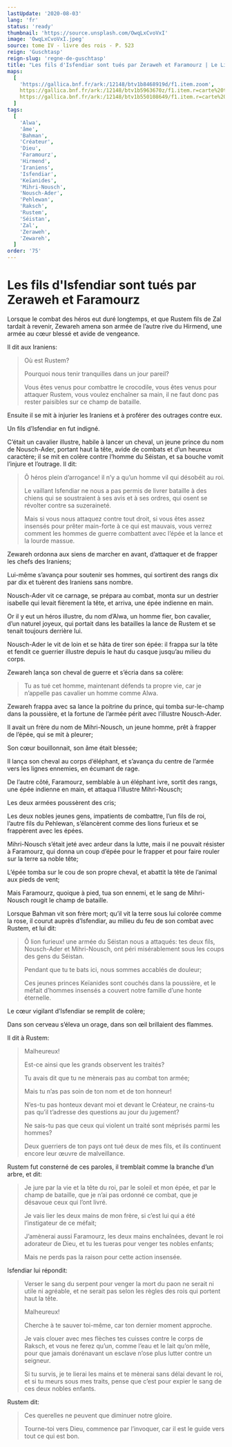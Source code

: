 ```yaml
---
lastUpdate: '2020-08-03'
lang: 'fr'
status: 'ready'
thumbnail: 'https://source.unsplash.com/OwqLxCvoVxI'
image: 'OwqLxCvoVxI.jpeg'
source: tome IV - livre des rois - P. 523
reign: 'Guschtasp'
reign-slug: 'regne-de-guschtasp'
title: "Les fils d'Isfendiar sont tués par Zeraweh et Faramourz | Le Livre des Rois | Shâhnâmeh"
maps:
  [
    'https://gallica.bnf.fr/ark:/12148/btv1b8468919d/f1.item.zoom',
    https://gallica.bnf.fr/ark:/12148/btv1b5963670z/f1.item.r=carte%20touran.zoom,
    https://gallica.bnf.fr/ark:/12148/btv1b550108649/f1.item.r=carte%20touran.zoom,
  ]
tags:
  [
    'Alwa',
    'âme',
    'Bahman',
    'Créateur',
    'Dieu',
    'Faramourz',
    'Hirmend',
    'Iraniens',
    'Isfendiar',
    'Keïanides',
    'Mihri-Nousch',
    'Nousch-Ader',
    'Pehlewan',
    'Raksch',
    'Rustem',
    'Séistan',
    'Zal',
    'Zeraweh',
    'Zewareh',
  ]
order: '75'
---
```


<!-- LTeX: language=fr -->

# Les fils d'Isfendiar sont tués par Zeraweh et Faramourz

Lorsque le combat des héros eut duré longtemps, et que Rustem fils de Zal tardait à revenir, Zewareh amena son armée de l’autre rive du Hirmend, une armée au cœur blessé et avide de vengeance.

Il dit aux Iraniens:

> Où est Rustem?
>
> Pourquoi nous tenir tranquilles dans un jour pareil?
>
> Vous êtes venus pour combattre le crocodile, vous êtes venus pour attaquer Rustem, vous voulez enchaîner sa main, il ne faut donc pas rester paisibles sur ce champ de bataille.

Ensuite il se mit à injurier les Iraniens et à proférer des outrages contre eux.

Un fils d’Isfendiar en fut indigné.

C’était un cavalier illustre, habile à lancer un cheval, un jeune prince du nom de Nousch-Ader, portant haut la tête, avide de combats et d’un heureux caractère; il se mit en colère contre l’homme du Séistan, et sa bouche vomit l’injure et l’outrage. Il dit:

> Ô héros plein d’arrogance! il n’y a qu’un homme vil qui désobéit au roi.
>
> Le vaillant Isfendiar ne nous a pas permis de livrer bataille à des chiens qui se soustraient à ses avis et à ses ordres, qui osent se révolter contre sa suzeraineté.
>
> Mais si vous nous attaquez contre tout droit, si vous êtes assez insensés pour prêter main-forte à ce qui est mauvais, vous verrez comment les hommes de guerre combattent avec l’épée et la lance et la lourde massue.

Zewareh ordonna aux siens de marcher en avant, d’attaquer et de frapper
les chefs des Iraniens;

Lui-même s’avança pour soutenir ses hommes, qui sortirent des rangs dix par dix et tuèrent des Iraniens sans nombre.

Nousch-Ader vit ce carnage, se prépara au combat, monta sur un destrier isabelle qui levait fièrement la tête, et arriva, une épée indienne en main.

Or il y eut un héros illustre, du nom d’Alwa, un homme fier, bon cavalier, d’un naturel joyeux, qui portait dans les batailles la lance de Rustem et se tenait toujours derrière lui.

Nousch-Ader le vit de loin et se hâta de tirer son épée: il frappa sur la tête et fendit ce guerrier illustre depuis le haut du casque jusqu’au milieu du corps.

Zewareh lança son cheval de guerre et s’écria dans sa colère:

> Tu as tué cet homme, maintenant défends ta propre vie, car je n’appelle pas cavalier un homme comme Alwa.

Zewareh frappa avec sa lance la poitrine du prince, qui tomba sur-le-champ dans la poussière, et la fortune de l’armée périt avec l’illustre Nousch-Ader.

Il avait un frère du nom de Mihri-Nousch, un jeune homme, prêt à frapper de l’épée, qui se mit à pleurer;

Son cœur bouillonnait, son âme était blessée;

Il lança son cheval au corps d’éléphant, et s’avança du centre de l’armée vers les lignes ennemies, en écumant de rage.

De l’autre côté, Faramourz, semblable à un éléphant ivre, sortit des rangs, une épée indienne en main, et attaqua l’illustre Mihri-Nousch;

Les deux armées poussèrent des cris;

Les deux nobles jeunes gens, impatients de combattre, l’un fils de roi, l’autre fils du Pehlewan, s’élancèrent comme des lions furieux et se frappèrent avec les épées.

Mihri-Nousch s’était jeté avec ardeur dans la lutte, mais il ne pouvait résister à Faramourz, qui donna un coup d’épée pour le frapper et pour faire rouler sur la terre sa noble tête;

L’épée tomba sur le cou de son propre cheval, et abattit la tête de l’animal aux pieds de vent;

Mais Faramourz, quoique à pied, tua son ennemi, et le sang de Mihri-Nousch rougit le champ de bataille.

Lorsque Bahman vit son frère mort; qu’il vit la terre sous lui colorée comme la rose, il courut auprès d’Isfendiar, au milieu du feu de son combat avec Rustem, et lui dit:

> Ô lion furieux! une armée du Séistan nous a attaqués: tes deux fils, Nousch-Ader et Mihri-Nousch, ont péri misérablement sous les coups des gens du Séistan.
>
> Pendant que tu te bats ici, nous sommes accablés de douleur;
>
> Ces jeunes princes Keïanides sont couchés dans la poussière, et le méfait d’hommes insensés a couvert notre famille d’une honte éternelle.

Le cœur vigilant d’Isfendiar se remplit de colère;

Dans son cerveau s’éleva un orage, dans son œil brillaient des flammes.

Il dit à Rustem:

> Malheureux!
>
> Est-ce ainsi que les grands observent les traités?
>
> Tu avais dit que tu ne mènerais pas au combat ton armée;
>
> Mais tu n’as pas soin de ton nom et de ton honneur!
>
> N’es-tu pas honteux devant moi et devant le Créateur, ne crains-tu pas qu’il t’adresse des questions au jour du jugement?
>
> Ne sais-tu pas que ceux qui violent un traité sont méprisés parmi les hommes?
>
> Deux guerriers de ton pays ont tué deux de mes fils, et ils continuent encore leur œuvre de malveillance.

Rustem fut consterné de ces paroles, il tremblait comme la branche d’un arbre, et dit:

> Je jure par la vie et la tête du roi, par le soleil et mon épée, et par le champ de bataille, que je n’ai pas ordonné ce combat, que je désavoue ceux qui l’ont livré.
>
> Je vais lier les deux mains de mon frère, si c’est lui qui a été l’instigateur de ce méfait;
>
> J’amènerai aussi Faramourz, les deux mains enchaînées, devant le roi adorateur de Dieu, et tu les tueras pour venger tes nobles enfants;
>
> Mais ne perds pas la raison pour cette action insensée.

Isfendiar lui répondit:

> Verser le sang du serpent pour venger la mort du paon ne serait ni utile ni agréable, et ne serait pas selon les règles des rois qui portent haut la tête.
>
> Malheureux!
>
> Cherche à te sauver toi-même, car ton dernier moment approche.
>
> Je vais clouer avec mes flèches tes cuisses contre le corps de Raksch, et vous ne ferez qu’un, comme l’eau et le lait qu’on mêle, pour que jamais dorénavant un esclave n’ose plus lutter contre un seigneur.
>
> Si tu survis, je te lierai les mains et te mènerai sans délai devant le roi, et si tu meurs sous mes traits, pense que c’est pour expier le sang de ces deux nobles enfants.

Rustem dit:

> Ces querelles ne peuvent que diminuer notre gloire.
>
> Tourne-toi vers Dieu, commence par l’invoquer, car il est le guide vers tout ce qui est bon.
